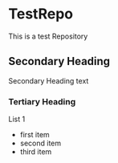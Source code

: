 # TestRepo
This is a test Repository
## Secondary Heading
Secondary Heading text
### Tertiary Heading
List 1
* first item
* second item
* third item

